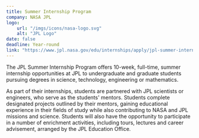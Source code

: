 ```yaml
---
title: Summer Internship Program
company: NASA JPL
logo:
    url: "/imgs/icons/nasa-logo.svg"
    alt: "JPL Logo"
date: false
deadline: Year-round
link: "https://www.jpl.nasa.gov/edu/internships/apply/jpl-summer-internship-program"
---
```

The JPL Summer Internship Program offers 10-week, full-time, summer internship opportunities at JPL to undergraduate and graduate students pursuing degrees in science, technology, engineering or mathematics.

As part of their internships, students are partnered with JPL scientists or engineers, who serve as the students' mentors. Students complete designated projects outlined by their mentors, gaining educational experience in their fields of study while also contributing to NASA and JPL missions and science. Students will also have the opportunity to participate in a number of enrichment activities, including tours, lectures and career advisement, arranged by the JPL Education Office.
